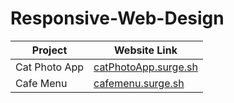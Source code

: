 # Responsive-Web-Design

Project  | Website Link
------------- | -------------
Cat Photo App   | [catPhotoApp.surge.sh](http://catPhotoApp.surge.sh)
Cafe Menu  | [cafemenu.surge.sh](http://cafemenu.surge.sh)
